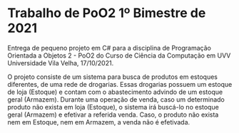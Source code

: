 # Trabalho de PoO2 1º Bimestre de 2021 
Entrega de pequeno projeto em C# para a disciplina de Programação Orientada a Objetos 2 - PoO2 do Curso de Ciência da Computação em UVV Universidade Vila Velha, 17/10/2021.

O projeto consiste de um sistema para busca de produtos em estoques diferentes, de uma rede de drogarias. 
Essas drogarias possuem um estoque de loja (Estoque) e contam com o abastecimento advindo de um estoque geral (Armazem).
Durante uma operação de venda, caso um determinado produto não exista em loja (Estoque), o sistema irá buscá-lo no estoque geral (Armazem) e efetivar a referida venda.
Caso, o produto não exista nem em Estoque, nem em Armazem, a venda não é efetivada.

